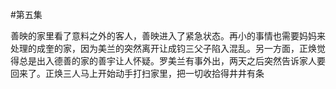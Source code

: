 #第五集

善映的家里看了意料之外的客人，善映进入了紧急状态。再小的事情也需要妈妈来处理的成奎的家，因为美兰的突然离开让成钧三父子陷入混乱。另一方面，正焕觉得总是出入德善的家的善宇让人怀疑。罗美兰有事外出，两天之后突然告诉家人要回来了。正焕三人马上开始动手打扫家里，把一切收拾得井井有条
